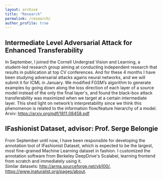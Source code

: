 ```yaml
---
layout: archive
title: "Research"
permalink: /research/
author_profile: true
---
```


## Intermediate Level Adversarial Attack for Enhanced Transferability
In September, I joined the Cornell Undergrad Vision and Learning, a student-led research group aiming at conducting independent research that results in publication at top CV conferences. And for these 4 months I have been studying adversarial attacks agains neural networks, and we will submit it for ICML in January. 
We modified FGSM’s algorithm to generate examples by going down along the loss direction of each layer of a source model instead of the only the final layer's, and found the black-box attack transferability was maximized when we target at a certain intermediate layer. This shed light on network’s interpretability since we think this phenomenon is related to the information flow/feature hierarchy of a model.
<br/>
Arxiv: https://arxiv.org/pdf/1811.08458.pdf 

## IFashionist Dataset, advisor: Prof. Serge Belongie
From September until now, I have been responsible for developing the annotation tool of IFashionist Dataset, which is expected to be the largest, most fine-grained Machine Learning dataset in fashion. I customized the annotation software from Berkeley DeepDrive's Scalabel, learning frontend from scratch and immediately using it.
<br/>
Similar datasets: http://arma.sourceforge.net/vb100/, https://www.inaturalist.org/pages/about.
 


